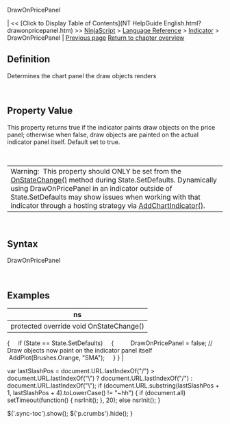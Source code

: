 ﻿










 


DrawOnPricePanel







| &lt;&lt; [Click to Display Table of Contents](NT HelpGuide English.html?drawonpricepanel.htm) &gt;&gt;
 [NinjaScript](ninjascript.htm) &gt; [Language Reference](language_reference_wip.htm) &gt; [Indicator](indicator.htm) &gt;
DrawOnPricePanel | [Previous page](drawhorizontalgridlines.htm)
[Return to chapter overview](indicator.htm)










Definition
----------


Determines the chart panel the draw objects renders


 


Property Value
--------------


This property returns true if the indicator paints draw objects on the price panel; otherwise when false, draw objects are painted on the actual indicator panel itself. Default set to true.


 




|  |
| --- |
| Warning:  This property should ONLY be set from the [OnStateChange()](onstatechange.htm) method during State.SetDefaults. Dynamically using DrawOnPricePanel in an indicator outside of State.SetDefaults may show issues when working with that indicator through a hosting strategy via [AddChartIndicator()](addchartindicator.htm). |



 


Syntax
------


DrawOnPricePanel


 


Examples
--------




| ns |
| --- |
| protected override void OnStateChange()
{
     if (State == State.SetDefaults)
     {
          DrawOnPricePanel = false; // Draw objects now paint on the indicator panel itself    
          AddPlot(Brushes.Orange, "SMA");
     }
} |






 
 var lastSlashPos = document.URL.lastIndexOf("/") &gt; document.URL.lastIndexOf("\\") ? document.URL.lastIndexOf("/") : document.URL.lastIndexOf("\\");
 if (document.URL.substring(lastSlashPos + 1, lastSlashPos + 4).toLowerCase() != "~hh") {
 if (document.all) setTimeout(function() {
 nsrInit();
 }, 20);
 else nsrInit();
 }
 
 
 $('.sync-toc').show();
 $('p.crumbs').hide();
 }
 
 
 



